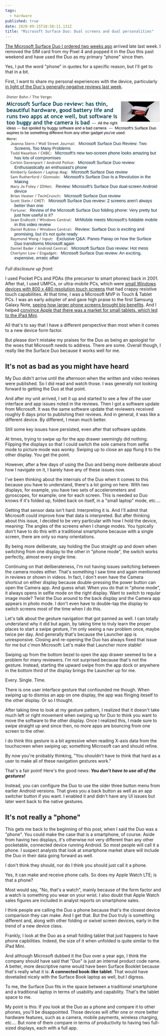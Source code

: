 ```yaml
---
tags:
  - hardware
published: true
date: 2020-09-15T18:58:11.131Z
title: "Microsoft Surface Duo: Dual screens and dual personalities"
---
```

[The Microsoft Surface Duo I ordered two weeks ago](https://www.kctofel.com/why-i-bought-a-surface-duo-or-two/) arrived late last week. I removed the SIM card from my Pixel 4 and popped it in the Duo this past weekend and have used the Duo as my primary "phone" since then. 

Yes, I put the word "phone" in quotes for a specific reason, but I'll get to that in a bit.

First, I want to share my personal experiences with the device, particularly [in light of the Duo's generally negative reviews last week](https://www.techmeme.com/200910/h0945).

![](/src/images/surface-duo-reviews.jpg)

*Full disclosure up front:* 

I used Pocket PCs and PDAs (the precursor to smart phones) back in 2001. After that, I used UMPCs, or ultra-mobile PCs, which were [small Windows devices with 800 x 480 resolution touch screens](https://gigaom.com/2009/03/05/samsung-valiantly-tries-to-save-the-umpc-market/) that had crappy resistive touch capabilities. At that time, I was a Microsoft MVP in Touch & Tablet PCs. I was an early adopter of and gave high praise to the first Samsung Galaxy Note, [seeing how larger phone screens brought big benefits](https://gigaom.com/2014/01/02/why-are-phones-continuing-to-get-bigger-hint-think-post-pc/). And I helped [convince Apple that there was a market for small tablets, which led to the iPad Mini](http://allthingsd.com/20120803/apples-eddy-cue-saw-market-for-7-inch-tablet-in-2011-said-should-do-one/).

All that's to say that I have a different perspective than most when it comes to a new device form factor. 

But please don't mistake my praises for the Duo as being an apologist for the woes that Microsoft needs to address. There are some. Overall though, I really like the Surface Duo because it works well for me.

## It's not as bad as you might have heard

My Duo didn't arrive until the afternoon when the written and video reviews were published. So I did read and watch those. I was generally not looking forward to getting the Duo at that point.

And after my unit arrived, I set it up and started to see a few of the user interface and app issues noted in the reviews. Then I got a software update from Microsoft. It was the same software update that reviewers received roughly 6 days prior to publishing their reviews. And in general, it was like a different device. By different, I mean much better.

Still some key issues have persisted, even after that software update. 

At times, trying to swipe up for the app drawer seemingly did nothing. Flipping the displays so that I could switch the sole camera from selfie mode to picture mode was wonky. Swiping up to close an app flung it to the other display. You get the point.

However, after a few days of using the Duo and being more deliberate about how I navigate on it, I barely have any of these issues now.

I've been thinking about the internals of the Duo when it comes to this because you have to understand, there's a lot going on here. With two displays, for example, you have two sets of accelerometers and gyroscopes, for example; one for each screen. This is needed so Duo knows if it's folded up, folded back on itself, in a "small laptop" mode, etc....

Getting that sensor data isn't hard. Interpreting it is. And I'll admit that Microsoft could improve how that data is interpreted. But after thinking about this issue, I decided to be very particular with how I hold the device, meaning: The angles of the screens when I change modes. You typically don't have to do this with a traditional smartphone because with a single screen, there are only so many orientations. 

By being more deliberate, say holding the Duo straight up and down when switching from one display to the other in "phone mode", the switch works perfectly, almost every single time.

Continuing on that deliberateness, I'm not having issues switching between the camera modes either. That's something I saw time and again mentioned in reviews or shown in videos. In fact, I don't even have the Camera shortcut on either display because double-pressing the power button can open the Camera app. And guess what: When you do that in "phone mode", it always opens in selfie mode on the right display. Want to switch to regular image mode? Twist the Duo around to the back display and the Camera app appears in photo mode. I don't even have to double-tap the display to switch screens most of the time when I do this.

Let's talk about the gesture navigation that got panned as well. I can totally understand why it did but again, by taking time to truly learn the proper places to start a swipe gesture, I'm only seeing a nav problem once, maybe twice per day. And generally that's because the Launcher app is unresponsive. Closing and re-opening the Duo has always fixed that issue for me but c'mon Microsoft: Let's make that Launcher more stable!

Swiping up from the bottom bezel to open the app drawer seemed to be a problem for many reviewers. I'm not surprised because that's not the gesture. Instead, starting the upward swipe from the app dock or anywhere in the bottom third of the display brings the Launcher up for me. 

Every. Single. Time.

There is one user interface gesture that confounded me though. When swiping up to dismiss an app on one display, the app was flinging iteself to the other display. Or so I thought. 

After taking time to look at my gesture pattern, I realized that it doesn't take much left or right movement when swiping up for Duo to think you want to move the software to the other display. Once I realized this, I made sure to swipe straight up and since then, no more apps are bouncing from one screen to the other. 

I do think this gesture is a bit agressive when reading X-axis data from the touchscreen when swiping up; something Microsoft can and should refine.

By now you're probably thinking, "You shouldn't have to think that hard as a user to make all of these navigation gestures work." 

That's a fair point! Here's the good news: ***You don't have to use all of the gestures!***

Instead, you can configure the Duo to use the older three button menu from earlier Android versions. That gives you a back button as well as an app switcher button if you want. I enabled it and didn't have any UI issues but later went back to the native gestures.

## It's not really a "phone"

This gets me back to the beginning of this post, when I said the Duo was a "phone". You could make the case that is a smartphone, of course. Aside from having two displays, it's otherwise not very different than any other pocketable, connected device running Android. So most people will call it a phone. I suspect analysts that look at smartphone market share will include the Duo in their data going forward as well.

I don't think they should, nor do I think you should just call it a phone.

Yes, it can make and receive phone calls. So does my Apple Watch LTE; is that a phone? 

Most would say, "No, that's a watch", mainly because of the form factor and a watch is something you wear on your wrist. I also doubt that Apple Watch sales figures are included in analyst reports on smartphone sales.

I think people are calling the Duo a phone because that's the closest device comparison they can make. And I get that. But the Duo truly is something different and, along with other folding or swivel screen devices, early in the trend of a new device class.

Frankly, I look at the Duo as a small folding tablet that just happens to have phone capbilities. Indeed, the size of it when unfolded is quite similar to the iPad Mini. 

And although Microsoft dubbed it the Duo over a year ago, I think the company should have said that "Duo" is just an internal product code name. A better, more descriptive name would have been Surface Booklet because that's really what it is: **A connected book-like tablet**. That would have dovetailed nicely with the Surface Book laptop as well, but I digress. 

To me, the Surface Duo fits in the space between a traditional smartphone and a traditional laptop in terms of usability and capability. That's the tablet space to me.

My point is this: If you look at the Duo as a phone and compare it to other phones, you'll be disappointed. Those devices will offer one or more better hardware features, such as a camera, mobile payments, wireless charging, etc.... But none of them compare in terms of productivity to having two full-sized displays, each with a full app.